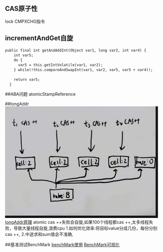 ## CAS原子性
lock CMPXCHG指令

## incrementAndGet自旋
```
public final int getAndAddInt(Object var1, long var2, int var4) {
    int var5;
    do {
      var5 = this.getIntVolatile(var1, var2);
    } while(!this.compareAndSwapInt(var1, var2, var5, var5 + var4));

    return var5;
  }

```

##ABA问题
atomicStampReference


##longAddr
![](images/longadder原理.jpg)
[longAddr原理](https://juejin.cn/post/6844904155061075975)
atomic cas ++失败会自旋,如果100个线程都cas ++,太多线程失败，导致大量线程自旋,浪费cpu
1.如何优化效率:将目标value分成几份，每份分别cas ++,
2.中途求和sum值会不准确,

##基准测试BenchMark
[benchMark使用](https://blog.csdn.net/adalf90/article/details/86260402)
[BenchMark可视化](http://deepoove.com/jmh-visual-chart/)
